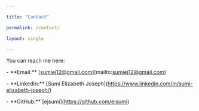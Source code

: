 ```yaml
---

title: "Contact"

permalink: /contact/

layout: single

---
```




You can reach me here:



\- \*\*Email:\*\* \[sumiej12@gmail.com](mailto:sumiej12@gmail.com)

\- \*\*LinkedIn:\*\* \[Sumi Elizabeth Joseph](https://www.linkedin.com/in/sumi-elizabeth-joseph/)

\- \*\*GitHub:\*\* \[ejsumi](https://github.com/ejsumi)



